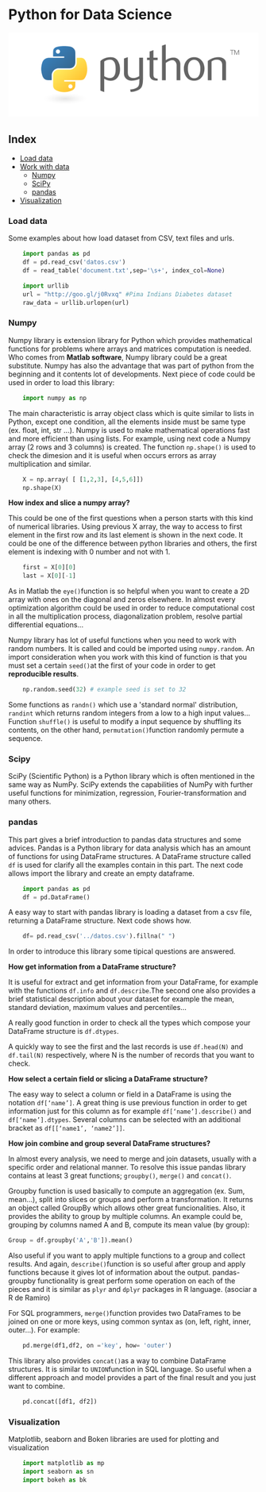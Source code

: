 # Python for Data Science

![alt text](static/python-logo.png "Python")

## Index
  * [Load data](#load_data)
  * [Work with data](#work_data)
    * [Numpy](#numpy)
    * [SciPy](#scipy)
    * [pandas](#pandas)
  * [Visualization](#visualization)


### Load data

Some examples about how load dataset from CSV, text files and urls.

````python
    import pandas as pd
    df = pd.read_csv('datos.csv')
    df = read_table('document.txt',sep='\s+', index_col=None)
````

````python
    import urllib
    url = "http://goo.gl/j0Rvxq" #Pima Indians Diabetes dataset 
    raw_data = urllib.urlopen(url)
````


### Numpy

Numpy library is extension library for Python which provides mathematical functions for problems where arrays and matrices computation is needed. Who comes from **Matlab software**, Numpy library could be a great substitute. Numpy has also the advantage that was part of python from the beginning and it contents lot of developments.  Next piece of code could be used in order to load this library:

````python
    import numpy as np
````
The main characteristic is array object class which is quite similar to lists in Python, except one condition, all the elements inside must be same type (ex. float, int, str ...). Numpy is used to make mathematical operations fast and more efficient than using lists.
For example, using next code a Numpy array (2 rows and 3 columns) is created. The function `np.shape()` is used to check the dimesion and it is useful when occurs errors as array multiplication and similar. 

````python
    X = np.array( [ [1,2,3], [4,5,6]]) 
    np.shape(X)
````
**How index and slice a numpy array?**

This could be one of the first questions when a person starts with this kind of numerical libraries. Using previous X array, the way to access to first element in the first row and its last element is shown in the next code. It could be one of the difference between python libraries and others, the first element is indexing with 0 number and not with 1.

````python
    first = X[0][0]
    last = X[0][-1]
````
As in Matlab the `eye()`function is so helpful when you want to create a 2D array with ones on the diagonal and zeros elsewhere. In almost every optimization algorithm could be used in order to reduce computational cost in all the multiplication process, diagonalization problem, resolve partial differential equations...

Numpy library has lot of useful functions when you need to work with random numbers. It is called and could be imported using `numpy.random`. An import consideration when you work with this kind of function is that you must set a certain `seed()`at the first of your code in order to get **reproducible results**. 
````python
    np.random.seed(32) # example seed is set to 32
````    
Some functions as `randn()` which use a 'standard normal' distribution, `randint` which returns random integers from a low to a high input values... Function `shuffle()`	is useful to modify a input sequence by shuffling its contents, on the other hand, `permutation()`function	randomly permute a sequence. 


### Scipy
SciPy (Scientific Python) is a Python library which is often mentioned in the same way as NumPy. SciPy extends the capabilities of NumPy with further useful functions for minimization, regression, Fourier-transformation and many others.


### pandas
This part gives a brief introduction to pandas data structures and some advices. Pandas is a Python library for data analysis which has an amount of functions for using DataFrame structures. A DataFrame structure called `df` is used for clarify all the examples contain in this part. The next code allows import the library and create an empty dataframe.

````python
    import pandas as pd
    df = pd.DataFrame()
````

A easy way to start with pandas library is loading a dataset from a csv file, returning a DataFrame structure. Next code shows how.

````python
    df= pd.read_csv('../datos.csv').fillna(" ")
````

In order to introduce this library some tipical questions are answered. 

**How get information from a DataFrame structure?**

It is useful for extract and get information from your DataFrame, for example with the functions `df.info` and `df.describe`.The second one also provides a brief statistical description about your dataset for example the mean, standard deviation, maximum values and percentiles…

A really good function in order to check all the types which compose your DataFrame structure is `df.dtypes`.

A quickly way to see the first and the last records is use `df.head(N)` and `df.tail(N)` respectively, where N is the number of records that you want to check.

**How select a certain field or slicing a DataFrame structure?**

The easy way to select a column or field in a DataFrame is using the notation `df[‘name’]`. A great thing is use previous function in order to get information just for this column as for example `df[‘name’].describe()` and `df[‘name’].dtypes`. Several columns can be selected with an additional bracket as `df[[‘name1’, ‘name2’]]`.


**How join combine and group several DataFrame structures?**

In almost every analysis, we need to merge and join datasets, usually with a specific order and relational manner. To resolve this issue pandas library contains at least 3 great functions; `groupby()`, `merge()` and `concat()`.

Groupby function is used basically to compute an aggregation (ex. Sum, mean…), split into slices or groups and perform a transformation. It returns an object called GroupBy which allows other great funcionalities. Also, it provides the ability to group by multiple columns. An example could be, grouping by columns named A and B, compute its mean value (by group): 

````python
Group = df.groupby('A','B']).mean()
````
Also useful if you want to apply multiple functions to a group and collect results. And again, `describe()`function is so useful after group and apply functions because it gives lot of information about the output. pandas-groupby functionality is great perform some operation on each of the pieces and it is similar as `plyr` and `dplyr` packages in R language. (asociar a R de Ramiro)

For SQL programmers, `merge()`function provides two DataFrames to be joined on one or more keys, using common syntax as (on, left, right, inner, outer...). For example:   

````python
    pd.merge(df1,df2, on ='key', how= 'outer')
````

This library also provides `concat()`as a way to combine DataFrame structures. It is similar to `UNION`function in SQL language. So useful when a different approach and model provides a part of the final result and you just want to combine. 

````python
    pd.concat([df1, df2])
````


### Visualization
Matplotlib, seaborn and Boken libraries are used for plotting and visualization
````python
    import matplotlib as mp
    import seaborn as sn
    import bokeh as bk
````
